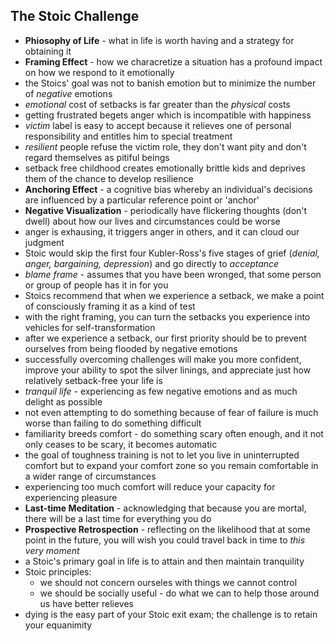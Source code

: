 ## The Stoic Challenge


- **Phiosophy of Life** - what in life is worth having and a strategy for obtaining it
- **Framing Effect** - how we characretize a situation has a profound impact on how we respond to it emotionally
- the Stoics' goal was not to banish emotion but to minimize the number of *negative* emotions
- *emotional* cost of setbacks is far greater than the *physical* costs
- getting frustrated begets anger which is incompatible with happiness
- *victim* label is easy to accept because it relieves one of personal responsibility and entitles him to special treatment
- *resilient* people refuse the victim role, they don't want pity and don't regard themselves as pitiful beings
- setback free childhood creates emotionally brittle kids and deprives them of the chance to develop resilience
- **Anchoring Effect** - a cognitive bias whereby an individual's decisions are influenced by a particular reference point or 'anchor'
- **Negative Visualization** - periodically have flickering thoughts (don't dwell) about how our lives and circumstances could be worse
- anger is exhausing, it triggers anger in others, and it can cloud our judgment
- Stoic would skip the first four Kubler-Ross's five stages of grief (*denial, anger, bargaining, depression*) and go directly to *acceptance*
- *blame frame* - assumes that you have been wronged, that some person or group of people has it in for you
- Stoics recommend that when we experience a setback, we make a point of consciously framing it as a kind of test
- with the right framing, you can turn the setbacks you experience into vehicles for self-transformation
- after we experience a setback, our first priority should be to prevent ourselves from being flooded by negative emotions
- successfully overcoming challenges will make you more confident, improve your ability to spot the silver linings, and appreciate just how relatively setback-free your life is
- *tranquil life* - experiencing as few negative emotions and as much delight as possible
- not even attempting to do something because of fear of failure is much worse than failing to do something difficult
- familiarity breeds comfort - do something scary often enough, and it not only ceases to be scary, it becomes automatic
- the goal of toughness training is not to let you live in uninterrupted comfort but to expand your comfort zone so you remain comfortable in a wider range of circumstances
- experiencing too much comfort will reduce your capacity for experiencing pleasure
- **Last-time Meditation** - acknowledging that because you are mortal, there will be a last time for everything you do
- **Prospective Retrospection** - reflecting on the likelihood that at some point in the future, you will wish you could travel back in time to *this very moment*
- a Stoic's primary goal in life is to attain and then maintain tranquility
- Stoic principles:
  - we should not concern ourseles with things we cannot control
  - we should be socially useful - do what we can to help those around us have better relieves
- dying is the easy part of your Stoic exit exam; the challenge is to retain your equanimity

